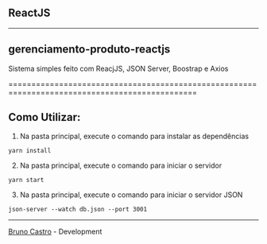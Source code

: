 ## ReactJS

<hr>

## gerenciamento-produto-reactjs

Sistema simples feito com ReacjJS, JSON Server, Boostrap e Axios

===============================================================================================

## Como Utilizar:

1. Na pasta principal, execute o comando para instalar as dependências

```
yarn install
```

2. Na pasta principal, execute o comando para iniciar o servidor

```
yarn start
```

3.  Na pasta principal, execute o comando para iniciar o servidor JSON

```
json-server --watch db.json --port 3001
```

---

[Bruno Castro](http://www.bhzautomacao.com.br) - Development
